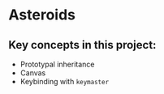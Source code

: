 Asteroids
=========

## Key concepts in this project:

* Prototypal inheritance
* Canvas
* Keybinding with `keymaster`
